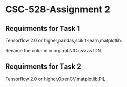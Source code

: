 # CSC-528-Assignment 2

## Requirments for Task 1

Tensorflow 2.0 or higher,pandas,scikit-learn,matplotlib.

Rename the column in orginal NIC.csv as IDN.

## Requirments for Task 2

Tensorflow 2.0 or higher,OpenCV,matplotlib,PIL
